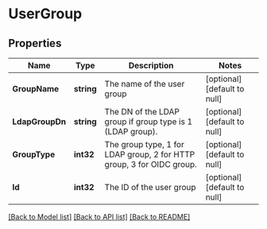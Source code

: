 # UserGroup

## Properties
Name | Type | Description | Notes
------------ | ------------- | ------------- | -------------
**GroupName** | **string** | The name of the user group | [optional] [default to null]
**LdapGroupDn** | **string** | The DN of the LDAP group if group type is 1 (LDAP group). | [optional] [default to null]
**GroupType** | **int32** | The group type, 1 for LDAP group, 2 for HTTP group, 3 for OIDC group. | [optional] [default to null]
**Id** | **int32** | The ID of the user group | [optional] [default to null]

[[Back to Model list]](../README.md#documentation-for-models) [[Back to API list]](../README.md#documentation-for-api-endpoints) [[Back to README]](../README.md)


